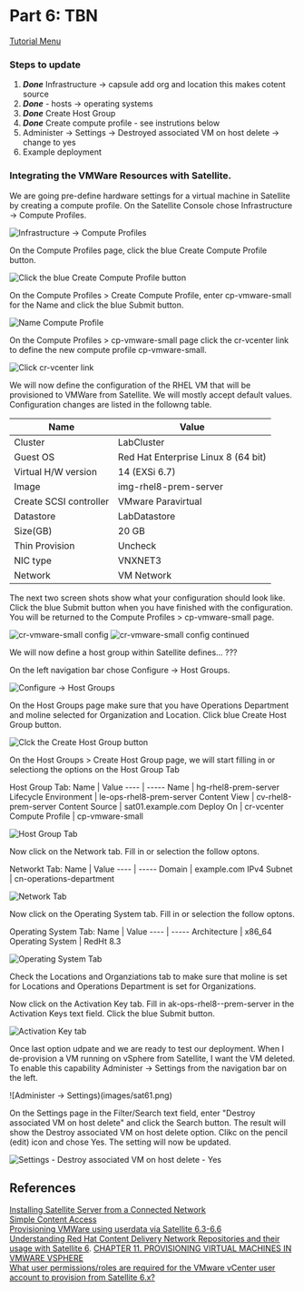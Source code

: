 # Part 6: TBN


[Tutorial Menu](https://github.com/pslucas0212/RedHat-Satellite-VM-Provisioning-to-vSphere-Tutorial)  

### Steps to update
1. ***Done*** Infrastructure -> capsule add org and location this makes cotent source
2. ***Done*** - hosts -> operating systems
3. ***Done*** Create Host Group
4. ***Done*** Create compute profile - see instrutions below
5. Administer -> Settings -> Destroyed associated VM on host delete -> change to yes
6. Example deployment

### Integrating the VMWare Resources with Satellite. 


We are going pre-define hardware settings for a virtual machine in Satellite by creating a compute profile.  On the Satellite Console chose Infrastructure -> Compute Profiles.

![Infrastructure -> Compute Profiles](/images/sat44.png)

On the Compute Profiles page, click the blue Create Compute Profile button.  

![Click the blue Create Compute Profile button](/images/sat45.png)

On the Compute Profiles > Create Compute Profile, enter cp-vmware-small for the Name and click the blue Submit button.  

![Name Compute Profile](/images/sat46.png)  

On the Compute Profiles > cp-vmware-small page click the cr-vcenter link to define the new compute profile cp-vmware-small.  

![Click cr-vcenter link](/images/sat47.png)

We will now define the configuration of the RHEL VM that will be provisioned to VMWare from Satellite.  We will mostly accept default values.  Configuration changes are listed in the followng table.  

Name | Value
---- | -----
Cluster | LabCluster
Guest OS | Red Hat Enterprise Linux 8 (64 bit)
Virtual H/W version | 14 (EXSi 6.7)
Image | img-rhel8-prem-server
Create SCSI controller | VMware Paravirtual
Datastore | LabDatastore
Size(GB) | 20 GB
Thin Provision | Uncheck
NIC type | VNXNET3
Network | VM Network

The next two screen shots show what your configuration should look like.  Click the blue Submit button when you have finished with the configuration.  You will be returned to the  Compute Profiles > cp-vmware-small page.  

![cr-vmware-small config](/images/sat48.png)
![cr-vmware-small config continued](/images/sat48a.png)

We will now define a host group within Satellite defines... ???

On the left navigation bar chose Configure -> Host Groups.  

![Configure -> Host Groups](/images/sat56.png)

On the Host Groups page make sure that you have Operations Department and moline selected for Organization and Location.  Click blue Create Host Group button.

![Clck the Create Host Group button](/images/sat57.png)

On the Host Groups > Create Host Group page, we will start filling in or selectiong the options on the Host Group Tab

Host Group Tab:
Name | Value
---- | -----
Name | hg-rhel8-prem-server
Lifecycle Environment | le-ops-rhel8-prem-server
Content View | cv-rhel8-prem-server
Content Source | sat01.example.com
Deploy On | cr-vcenter
Compute Profile | cp-vmware-small

![Host Group Tab](/images/sat58.png)  

Now click on the Network tab.  Fill in or selection the follow optons.  

Networkt Tab:
Name | Value
---- | -----
Domain | example.com
IPv4 Subnet | cn-operations-department

![Network Tab](/images/sat59.png)  

Now click on the Operating System tab.  Fill in or selection the follow optons. 

Operating System Tab:
Name | Value
---- | -----
Architecture | x86_64
Operating System | RedHt 8.3

![Operating System Tab](/images/sat59.png)  

Check the Locations and Organziations tab to make sure that moline is set for Locations and Operations Department is set for Organizations.

Now click on the Activation Key tab.  Fill in ak-ops-rhel8--prem-server in the Activation Keys text field.   Click the blue Submit button.

![Activation Key tab](/images/sat60.png)

Once last option udpate and we are ready to test our deployment.  When I de-provision a VM running on vSphere from Satellite, I want the VM deleted.  To enable this capability Administer -> Settings from the navigation bar on the left.

![Administer -> Settings)(images/sat61.png)

On the Settings page in the Filter/Search text field, enter "Destroy associated VM on host delete" and click the Search button.  The result will show the Destroy associated VM on host delete option.  Clikc on the pencil (edit) icon and chose Yes.  The setting will now be updated.

![Settings - Destroy associated VM on host delete - Yes](/images/sat62.png)

## References  
[Installing Satellite Server from a Connected Network](https://access.redhat.com/documentation/en-us/red_hat_satellite/6.9/html/installing_satellite_server_from_a_connected_network/index)   
[Simple Content Access](https://access.redhat.com/articles/simple-content-access)  
[Provisioning VMWare using userdata via Satellite 6.3-6.6](https://access.redhat.com/blogs/1169563/posts/3640721)  
[Understanding Red Hat Content Delivery Network Repositories and their usage with Satellite 6](https://access.redhat.com/articles/1586183). 
[CHAPTER 11. PROVISIONING VIRTUAL MACHINES IN VMWARE VSPHERE](https://access.redhat.com/documentation/en-us/red_hat_satellite/6.9/html/provisioning_guide/provisioning_virtual_machines_in_vmware_vsphere#Provisioning_Virtual_Machines_in_VMware_vSphere-Creating_a_VMware_vSphere_User)  
[What user permissions/roles are required for the VMware vCenter user account to provision from Satellite 6.x?](https://access.redhat.com/solutions/1339483)

